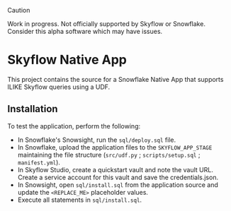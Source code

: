 > [!CAUTION]
> Work in progress. Not officially supported by Skyflow or Snowflake. Consider this alpha software which may have issues.

# Skyflow Native App

This project contains the source for a Snowflake Native App that supports ILIKE Skyflow queries using a UDF.

## Installation

To test the application, perform the following:

- In Snowflake's Snowsight, run the `sql/deploy.sql` file.
- In Snowflake, upload the application files to the `SKYFLOW_APP_STAGE` maintaining the file structure (`src/udf.py` ; `scripts/setup.sql` ; `manifest.yml`).
- In Skyflow Studio, create a quickstart vault and note the vault URL. Create a service account for this vault and save the credentials.json. 
- In Snowsight, open `sql/install.sql` from the application source and update the `<REPLACE_ME>`
placeholder values.
- Execute all statements in `sql/install.sql`.
